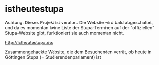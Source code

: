 # istheutestupa

Achtung: Dieses Projekt ist veraltet. Die Website wird bald abgeschaltet, und da es momentan keine Liste der Stupa-Terminen auf der "offiziellen" Stupa-Website gibt, funktioniert sie auch momentan nicht.

http://istheutestupa.de/

Zusammengehackte Website, die dem Besuchenden verrät, ob heute in Göttingen Stupa (= Studierendenparlament) ist
